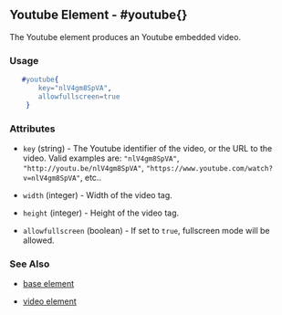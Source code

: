 

## Youtube Element - #youtube{}

The Youtube element produces an Youtube embedded video.

### Usage

```erlang
   #youtube{
	   key="nlV4gm8SpVA",
	   allowfullscreen=true
	}

```

### Attributes

* `key` (string) - The Youtube identifier of the video, or the URL to the
 video. Valid examples are: `"nlV4gm8SpVA"`, `"http://youtu.be/nlV4gm8SpVA"`,
 `"https://www.youtube.com/watch?v=nlV4gm8SpVA"`, etc..

* `width` (integer) - Width of the video tag.

* `height` (integer) - Height of the video tag.

* `allowfullscreen` (boolean) - If set to `true`, fullscreen mode will be allowed.

### See Also

*  [base element](./element_base.md)

*  [video element](./video.md)
